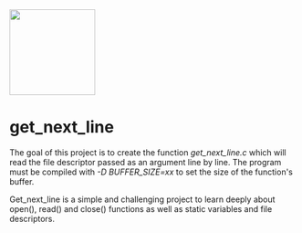 <img src="https://user-images.githubusercontent.com/105823790/171860148-c0b11827-51de-42e1-8213-e1e83249b081.png" width="150" height="150">

# get_next_line

The goal of this project is to create the function _get_next_line.c_ which will read the file descriptor passed as an argument line by line. The program must be compiled with _-D BUFFER_SIZE=xx_ to set the size of the function's buffer.

Get_next_line is a simple and challenging project to learn deeply about open(), read() and close() functions as well as static variables and file descriptors.

